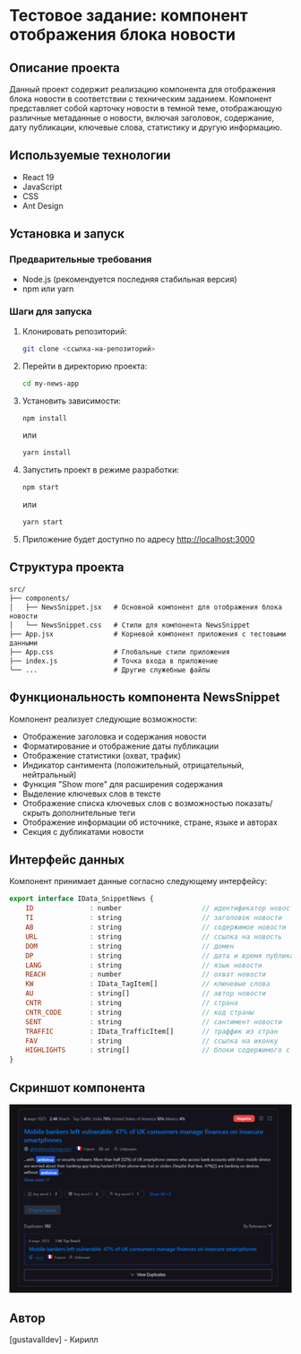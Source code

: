 # Тестовое задание: компонент отображения блока новости

## Описание проекта
Данный проект содержит реализацию компонента для отображения блока новости в соответствии с техническим заданием. Компонент представляет собой карточку новости в темной теме, отображающую различные метаданные о новости, включая заголовок, содержание, дату публикации, ключевые слова, статистику и другую информацию.

## Используемые технологии
- React 19
- JavaScript
- CSS
- Ant Design

## Установка и запуск

### Предварительные требования
- Node.js (рекомендуется последняя стабильная версия)
- npm или yarn

### Шаги для запуска

1. Клонировать репозиторий:
   ```bash
   git clone <ссылка-на-репозиторий>
   ```

2. Перейти в директорию проекта:
   ```bash
   cd my-news-app
   ```

3. Установить зависимости:
   ```bash
   npm install
   ```
   или
   ```bash
   yarn install
   ```

4. Запустить проект в режиме разработки:
   ```bash
   npm start
   ```
   или
   ```bash
   yarn start
   ```

5. Приложение будет доступно по адресу [http://localhost:3000](http://localhost:3000)

## Структура проекта

```
src/
├── components/
│   ├── NewsSnippet.jsx   # Основной компонент для отображения блока новости
│   └── NewsSnippet.css   # Стили для компонента NewsSnippet
├── App.jsx               # Корневой компонент приложения с тестовыми данными
├── App.css               # Глобальные стили приложения
├── index.js              # Точка входа в приложение
└── ...                   # Другие служебные файлы
```

## Функциональность компонента NewsSnippet

Компонент реализует следующие возможности:
- Отображение заголовка и содержания новости
- Форматирование и отображение даты публикации
- Отображение статистики (охват, трафик)
- Индикатор сантимента (положительный, отрицательный, нейтральный)
- Функция "Show more" для расширения содержания
- Выделение ключевых слов в тексте
- Отображение списка ключевых слов с возможностью показать/скрыть дополнительные теги
- Отображение информации об источнике, стране, языке и авторах
- Секция с дубликатами новости

## Интерфейс данных

Компонент принимает данные согласно следующему интерфейсу:

```javascript
export interface IData_SnippetNews {
    ID              : number                    // идентификатор новости
    TI              : string                    // заголовок новости
    AB              : string                    // содержимое новости
    URL             : string                    // ссылка на новость
    DOM             : string                    // домен
    DP              : string                    // дата и время публикации
    LANG            : string                    // язык новости
    REACH           : number                    // охват новости
    KW              : IData_TagItem[]           // ключевые слова
    AU              : string[]                  // автор новости
    CNTR            : string                    // страна
    CNTR_CODE       : string                    // код страны
    SENT            : string                    // сантимент новости
    TRAFFIC         : IData_TrafficItem[]       // траффик из стран
    FAV             : string                    // ссылка на иконку
    HIGHLIGHTS      : string[]                  // блоки содержимого с ключевыми словами
}
```

## Скриншот компонента

![Скриншот компонента](/public/testtask.png)

## Автор
[gustavalldev] - Кирилл

